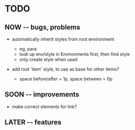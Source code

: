 # TODO

## NOW -- bugs, problems

- automatically inherit styles from root environment
    - eg, para
    - look up env/style in Environments first, then find style
    - only create style when used

- add root 'item' style, to use as base for other items?
    - space before/after = 1p, space between = 0p


## SOON -- improvements

- make correct elements for <a> link?


## LATER -- features

